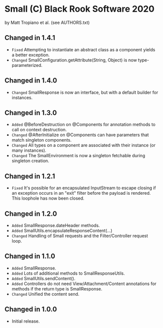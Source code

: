 Small (C) Black Rook Software 2020
==================================
by Matt Tropiano et al. (see AUTHORS.txt)


Changed in 1.4.1
----------------

- `Fixed` Attempting to instantiate an abstract class as a component yields a better exception. 
- `Changed` SmallConfiguration.getAttribute(String, Object) is now type-parameterized. 


Changed in 1.4.0
----------------

- `Changed` SmallResponse is now an interface, but with a default builder for instances.


Changed in 1.3.0
----------------

- `Added` @BeforeDestruction on @Components for annotation methods to call on context destruction.
- `Changed` @AfterInitialize on @Components can have parameters that match singleton components.
- `Changed` All types on a component are associated with their instance (or many instances).
- `Changed` The SmallEnvironment is now a singleton fetchable during singleton creation.


Changed in 1.2.1
----------------

- `Fixed` It's possible for an encapsulated InputStream to escape closing if an exception occurs
  in an "exit" filter before the payload is rendered. This loophole has now been closed.


Changed in 1.2.0
----------------

- `Added` SmallResponse.dateHeader methods.
- `Added` SmallUtils.encapsulateResponseContent(...)
- `Changed` Handling of Small requests and the Filter/Controller request loop.


Changed in 1.1.0
----------------

- `Added` SmallResponse.
- `Added` Lots of additional methods to SmallResponseUtils.
- `Added` SmallUtils.sendContent().
- `Added` Controllers do not need View/Attachment/Content annotations for methods if the return type is SmallResponse.
- `Changed` Unified the content send.


Changed in 1.0.0
----------------

- Initial release.
